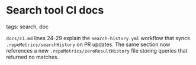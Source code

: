 # Search tool CI docs

tags: search, doc

`docs/ci.md` lines 24-29 explain the `search-history.yml` workflow that syncs `.repoMetrics/searchHistory` on PR updates. The same section now references a new `.repoMetrics/zeroResultHistory` file storing queries that returned no matches.
